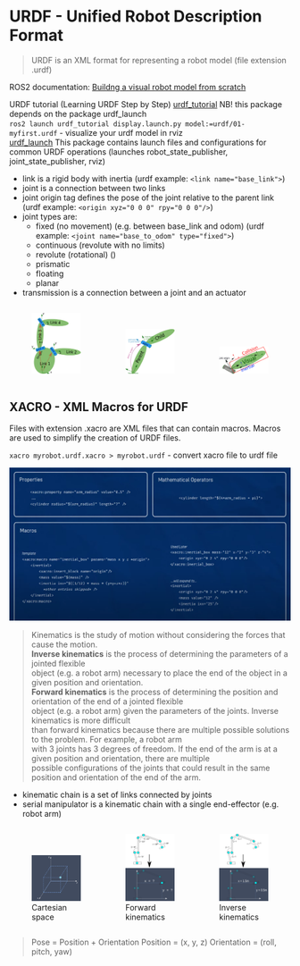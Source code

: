 # URDF - Unified Robot Description Format
> URDF is an XML format for representing a robot model (file extension .urdf)  

ROS2 documentation:
[Buildng a visual robot model from scratch](https://docs.ros.org/en/rolling/Tutorials/Intermediate/URDF/Building-a-Visual-Robot-Model-with-URDF-from-Scratch.html)

URDF tutorial (Learning URDF Step by Step) [urdf_tutorial](https://github.com/ros/urdf_tutorial/tree/ros2) NB! this package depends on the package urdf_launch  
`ros2 launch urdf_tutorial display.launch.py model:=urdf/01-myfirst.urdf` - visualize your urdf model in rviz  
[urdf_launch](https://github.com/ros/urdf_launch) This package contains launch files and configurations for common URDF operations (launches robot_state_publisher, joint_state_publisher, rviz)

- link is a rigid body with inertia (urdf example: `<link name="base_link">`)
- joint is a connection between two links
- joint origin tag defines the pose of the joint relative to the parent link (urdf example: `<origin xyz="0 0 0" rpy="0 0 0"/>`)
- joint types are:
  - fixed (no movement) (e.g. between base_link and odom) (urdf example: `<joint name="base_to_odom" type="fixed">`)
  - continuous (revolute with no limits)
  - revolute (rotational) ()
  - prismatic
  - floating
  - planar
- transmission is a connection between a joint and an actuator

<div style="display: flex; align-items: flex-end;">
  <figure>
    <img src="images/links_and_joints.png" alt="Links and joints" width="250">
  </figure>
  <figure>
    <img src="images/joint.png" alt="Joint" width="250">
  </figure>
  <figure>
    <img src="images/joint2.png" alt="Joint" width="250">
  </figure>
</div>

## XACRO - XML Macros for URDF
Files with extension .xacro are XML files that can contain macros. Macros are used to simplify the creation of URDF files.

`xacro myrobot.urdf.xacro > myrobot.urdf` - convert xacro file to urdf file

<!-- ![Alt Text](images/xacro_macros.png) -->
<img src="images/xacro_macros.png" alt="Alt Text" width="700">

> Kinematics is the study of motion without considering the forces that cause the motion.  
> **Inverse kinematics** is the process of determining the parameters of a jointed flexible  
> object (e.g. a robot arm) necessary to place the end of the object in a given position and orientation.  
> **Forward kinematics** is the process of determining the position and orientation of the end of a jointed flexible  
> object (e.g. a robot arm) given the parameters of the joints. Inverse kinematics is more difficult  
> than forward kinematics because there are multiple possible solutions to the problem. For example, a robot arm  
> with 3 joints has 3 degrees of freedom. If the end of the arm is at a given position and orientation, there are multiple  
> possible configurations of the joints that could result in the same position and orientation of the end of the arm.  

- kinematic chain is a set of links connected by joints
- serial manipulator is a kinematic chain with a single end-effector (e.g. robot arm)

<div style="display: flex; align-items: flex-end;">
  <figure>
    <img src="images/kinematics_cartesian_axes.png" alt="Cartesian space" width="300">
    <figcaption>Cartesian space</figcaption>
  </figure>
  <figure>
    <img src="images/forwardkin.png" alt="Forward kinematics" width="300">
    <figcaption>Forward kinematics</figcaption>
  </figure>
  <figure>
    <img src="images/inversekin.png" alt="Inverse kinematics" width="300">
    <figcaption>Inverse kinematics</figcaption>
  </figure>
</div>

> Pose = Position + Orientation 
> Position = (x, y, z)
> Orientation = (roll, pitch, yaw)